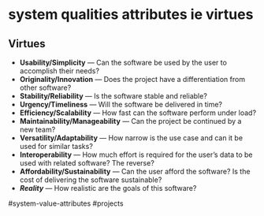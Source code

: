 # system qualities attributes ie virtues
## Virtues

-   **Usability/Simplicity** — Can the software be used by the user to accomplish their needs?
-   **Originality/Innovation** — Does the project have a differentiation from other software?
-   **Stability/Reliability** — Is the software stable and reliable?
-   **Urgency/Timeliness** — Will the software be delivered in time?
-   **Efficiency/Scalability** — How fast can the software perform under load?
-   **Maintainability/Manageability** — Can the project be continued by a new team?
-   **Versatility/Adaptability** — How narrow is the use case and can it be used for similar tasks?
-   **Interoperability** — How much effort is required for the user’s data to be used with related software? The reverse?
-   **Affordability/Sustainability** — Can the user afford the software? Is the cost of delivering the software sustainable?
-   **_Reality_** — How realistic are the goals of this software?

#system-value-attributes
#projects
